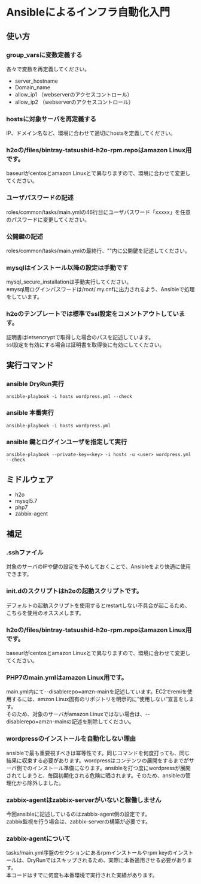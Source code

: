 # Ansibleによるインフラ自動化入門

## 使い方
### group_varsに変数定義する
各々で変数を再定義してください。
* server_hostname
* Domain_name
* allow_ip1 （webserverのアクセスコントロール）
* allow_ip2 （webserverのアクセスコントロール）

### hostsに対象サーバを再定義する
IP、ドメイン名など、環境に合わせて適切にhostsを定義してください。

### h2oの/files/bintray-tatsushid-h2o-rpm.repoはamazon Linux用です。
baseurlがcentosとamazon Linuxとで異なりますので、環境に合わせて変更してください。

### ユーザパスワードの記述
roles/common/tasks/main.ymlの46行目にユーザパスワード「xxxxx」を任意のパスワードに変更してください。

### 公開鍵の記述
roles/common/tasks/main.ymlの最終行、""内に公開鍵を記述してください。

### mysqlはインストール以降の設定は手動です
mysql_secure_installationは手動実行してください。<br>
※mysql用ログインパスワードは/root/.my.cnfに出力されるよう、Ansibleで処理をしています。

### h2oのテンプレートでは標準でssl設定をコメントアウトしています。
証明書はletsencryptで取得した場合のパスを記述しています。<br>
ssl設定を有効にする場合は証明書を取得後に有効にしてください。


## 実行コマンド
### ansible DryRun実行
```
ansible-playbook -i hosts wordpress.yml --check
```

### ansible 本番実行
```
ansible-playbook -i hosts wordpress.yml
```

### ansible 鍵とログインユーザを指定して実行
```
ansible-playbook --private-key=<key> -i hosts -u <user> wordpress.yml --check
```

## ミドルウェア
* h2o
* mysql5.7
* php7
* zabbix-agent

## 補足
### .sshファイル
対象のサーバのIPや鍵の設定を予めしておくことで、Ansibleをより快適に使用できます。

### init.dのスクリプトはh2oの起動スクリプトです。
デフォルトの起動スクリプトを使用するとrestartしない不具合が起こるため、こちらを使用のオススメします。

### h2oの/files/bintray-tatsushid-h2o-rpm.repoはamazon Linux用です。
baseurlがcentosとamazon Linuxとで異なりますので、環境に合わせて変更してください。

### PHP7のmain.ymlはamazon Linux用です。
main.yml内にて--disablerepo=amzn-mainを記述しています。EC2でremiを使用するには、amzon Linux固有のリポジトリを明示的に”使用しない”宣言をします。<br>
そのため、対象のサーバがamazon Linuxではない場合は、--disablerepo=amzn-mainの記述を削除してください。

### wordpressのインストールを自動化しない理由
ansibleで最も重要視すべきは冪等性です。同じコマンドを何度打っても、同じ結果に収束する必要があります。wordpressはコンテンツの展開をするまでがサーバ側でのインストール準備になります。ansibleを打つ度にwordpressが展開されてしまうと、毎回初期化される危険に晒されます。そのため、ansibleの管理化から除外しました。

### zabbix-agentはzabbix-serverがいないと稼働しません
今回ansibleに記述しているのはzabbix-agent側の設定です。<br>
zabbix監視を行う場合は、zabbix-serverの構築が必要です。

### zabbix-agentについて
tasks/main.yml序盤のセクションにあるrpmインストールやrpm keyのインストールは、DryRunではスキップされるため、実際に本番適用させる必要があります。<br>
本コードはすでに何度も本番環境で実行された実績があります。
